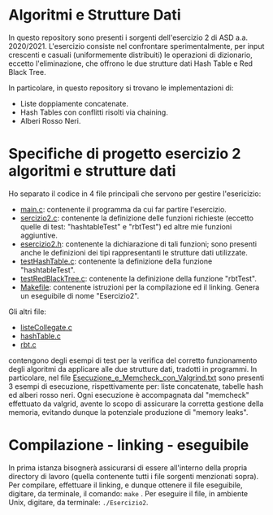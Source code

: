 # Algoritmi e Strutture Dati

In questo repository sono presenti i sorgenti dell'esercizio 2 di ASD a.a. 2020/2021.
L'esercizio consiste nel confrontare sperimentalmente, per input crescenti e casuali (uniformemente distribuiti) le operazioni di dizionario, eccetto l'eliminazione, che offrono le due strutture dati Hash Table e Red Black Tree.

In particolare, in questo repository si trovano le implementazioni di:

- Liste doppiamente concatenate.
- Hash Tables con conflitti risolti via chaining.
- Alberi Rosso Neri.

# Specifiche di progetto esercizio 2 algoritmi e strutture dati

Ho separato il codice in 4 file principali che servono per gestire l'esericizio:

- [main.c](): contenente il programma da cui far partire l'esercizio.
- [sercizio2.c](https://github.com/marcoBelt99/Algoritmi_e_Strutture_Dati/blob/main/esercizio2.c):       contenente la definizione delle funzioni richieste (eccetto quelle di test: "hashtableTest" e "rbtTest") ed altre mie funzioni aggiuntive.
- [esercizio2.h](https://github.com/marcoBelt99/Algoritmi_e_Strutture_Dati/blob/main/esercizio2.h):       contenente la dichiarazione di tali funzioni; sono presenti anche le definizioni dei tipi rappresentanti le strutture dati utilizzate.
- [testHashTable.c](https://github.com/marcoBelt99/Algoritmi_e_Strutture_Dati/blob/main/testHashTable.c):    contenente la definizione della funzione "hashtableTest".
- [testRedBlackTree.c](https://github.com/marcoBelt99/Algoritmi_e_Strutture_Dati/blob/main/testRedBlackTree.c): contenente la definizione della funzione "rbtTest".
- [Makefile](https://github.com/marcoBelt99/Algoritmi_e_Strutture_Dati/blob/main/Makefile): contenente istruzioni per la compilazione ed il linking. Genera un eseguibile di nome "Esercizio2".

Gli altri file:

- [listeCollegate.c](https://github.com/marcoBelt99/Algoritmi_e_Strutture_Dati/blob/main/listeCollegate.c)
- [hashTable.c](https://github.com/marcoBelt99/Algoritmi_e_Strutture_Dati/blob/main/hashTable.c)
- [rbt.c](https://github.com/marcoBelt99/Algoritmi_e_Strutture_Dati/blob/main/rbt.c)

contengono degli esempi di test per la verifica del corretto funzionamento degli algoritmi da applicare alle due strutture dati, tradotti in programmi.
In particolare, nel file [Esecuzione_e_Memcheck_con_Valgrind.txt](https://github.com/marcoBelt99/Algoritmi_e_Strutture_Dati/blob/main/Esecuzione_e_Memcheck_con_Valgrind.txt) sono presenti 3 esempi di esecuzione, rispettivamente per: liste concatenate, tabelle hash ed alberi rosso neri.
Ogni esecuzione è accompagnata dal "memcheck" effettuato da valgrid, avente lo scopo di assicurare la corretta gestione della memoria, evitando dunque la potenziale produzione di "memory leaks".

# Compilazione - linking - eseguibile
In prima istanza bisognerà assicurarsi di essere all'interno della propria directory di lavoro (quella contenente tutti i file sorgenti menzionati sopra).
Per compilare, effettuare il linking, e dunque ottenere il file eseguibile, digitare, da terminale, il comando: `make` .
Per eseguire il file, in ambiente Unix, digitare, da terminale: `./Esercizio2`.

